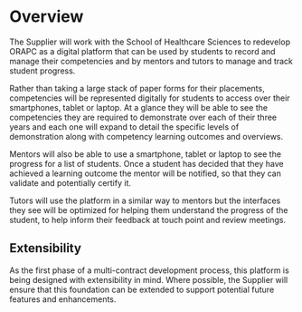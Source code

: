 # Overview

The Supplier will work with the School of Healthcare Sciences to redevelop ORAPC as a digital platform that can be used by students to record and manage their competencies and by mentors and tutors to manage and track student progress.

Rather than taking a large stack of paper forms for their placements, competencies will be represented digitally for students to access over their smartphones, tablet or laptop. At a glance they will be able to see the competencies they are required to demonstrate over each of their three years and each one will expand to detail the specific levels of demonstration along with competency learning outcomes and overviews.

Mentors will also be able to use a smartphone, tablet or laptop to see the progress for a list of students. Once a student has decided that they have achieved a learning outcome the mentor will be notified, so that they can validate and potentially certify it.

Tutors will use the platform in a similar way to mentors but the interfaces they see will be optimized for helping them understand the progress of the student, to help inform their feedback at touch point and review meetings.

## Extensibility
As the first phase of a multi-contract development process, this platform is being designed with extensibility in mind. Where possible, the Supplier will ensure that this foundation can be extended to support potential future features and enhancements.

